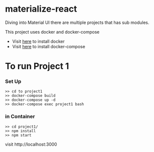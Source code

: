 # materialize-react

Diving into Material UI there are multiple projects that has sub modules.

This project uses docker and docker-compose

* Visit [here](https://docs.docker.com/get-docker/) to install docker
* Visit [here](https://docs.docker.com/compose/install/) to install docker-compose


# To run Project 1
### Set Up
    >> cd to project1
    >> docker-compose build
    >> docker-compose up -d 
    >> docker-compose exec project1 bash

### in Container
    >> cd project1/
    >> npm install
    >> npm start
visit http://localhost:3000 
